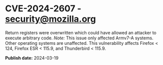 # CVE-2024-2607 - security@mozilla.org

Return registers were overwritten which could have allowed an attacker to execute arbitrary code. *Note:* This issue only affected Armv7-A systems. Other operating systems are unaffected. This vulnerability affects Firefox < 124, Firefox ESR < 115.9, and Thunderbird < 115.9.

**Publish date:** 2024-03-19
